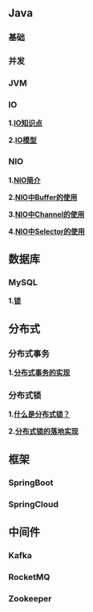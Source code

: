 ## Java

### 基础

### 并发

### JVM

### IO

**1.[IO知识点](/docs/Java/IO/IO知识点.md)**

**2.[IO模型](/docs/Java/IO/IO模型.md)**

### NIO

**1.[NIO简介](/docs/Java/NIO/NIO简介.md)**

**2.[NIO中Buffer的使用](/docs/Java/NIO/NIO中Buffer的使用.md)**

**3.[NIO中Channel的使用](/docs/Java/NIO/NIO中Channel的使用.md)**

**4.[NIO中Selector的使用](/docs/Java/NIO/NIO中Selector的使用.md)**

## 数据库

### MySQL

**1.[锁](/docs/数据库/MySQL/锁.md)**

## 分布式

### 分布式事务

**1.[分布式事务的实现](/docs/分布式/分布式事务/分布式事务的实现.md)**

### 分布式锁

**1.[什么是分布式锁？](/docs/分布式/分布式锁/分布式锁出现的场景.md)**

**2.[分布式锁的落地实现](/docs/分布式/分布式锁/分布式锁的落地实现.md)**

## 框架

### SpringBoot

### SpringCloud

## 中间件

### Kafka

### RocketMQ

### Zookeeper

